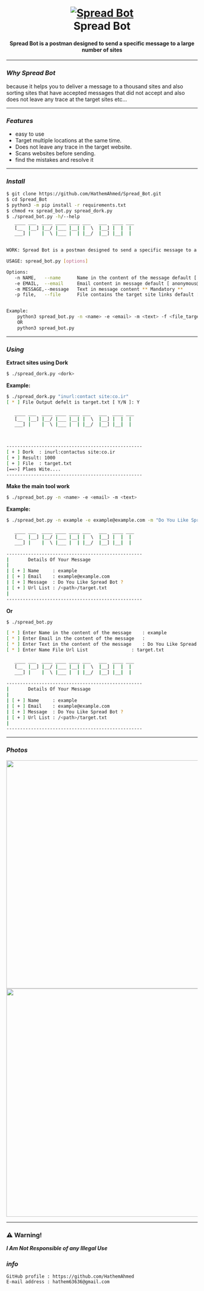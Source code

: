 <h1 align="center">
  <br>
  <a href="https://github.com/HathemAhmed/Spread_Bot"><img src="https://pbs.twimg.com/profile_images/1081178168139173888/gu-s0K9T_200x200.jpg" alt="Spread Bot"></a>
  <br>
  Spread Bot
  <br>
</h1>

<h4 align="center">Spread Bot is a postman designed to send a specific message to a large number of sites</h4>


----------------------------------------------------------------------------------------------------
### _Why Spread Bot_

because it helps you to deliver a message to a thousand sites and also sorting sites that have accepted messages that did not accept and also does not leave any trace at the target sites etc...

----------------------------------------------------------------------------------------------------
###  _Features_

- easy to use
- Target multiple locations at the same time.
- Does not leave any trace in the target website.
- Scans websites before sending.
- find the mistakes and resolve it

----------------------------------------------------------------------------------------------------
###  _Install_

```bash
$ git clone https://github.com/HathemAhmed/Spread_Bot.git
$ cd Spread_Bot
$ python3 -m pip install -r requirements.txt
$ chmod +x spread_bot.py spread_dork.py
$ ./spread_bot.py -h/--help
   ____ ___  ____ ____ ____ ___   ___  ____ ___ 
   [__  |__] |__/ |___ |__| |  \  |__] |  |  |  
   ___] |    |  \ |___ |  | |__/  |__] |__|  |  
                                         

WORK: Spread Bot is a postman designed to send a specific message to a large number of sites

USAGE: spread_bot.py [options]

Options: 
   -n NAME,   --name      Name in the content of the message default [ anonymous ]
   -e EMAIL,  --email     Email content in message default [ anonymous@gmail.com ]
   -m MESSAGE,--message   Text in message content ** Mandatory **
   -p file,   --file      File contains the target site links default [ target.txt ] 


Example:
	python3 spread_bot.py -n <name> -e <email> -m <text> -f <file_targets_list>
	OR
	python3 spread_bot.py
```
----------------------------------------------------------------------------------------------------
### _Using_

**Extract sites using Dork**
```bash
$ ./spread_dork.py <dork>
```
**Example:**
```bash
$ ./spread_dork.py "inurl:contact site:co.ir" 
[ * ] File Output defelt is target.txt [ Y/N ]: Y 

   ____ ___  ____ ____ ____ ___   ___  ____ ___ 
   [__  |__] |__/ |___ |__| |  \  |__] |  |  |  
   ___] |    |  \ |___ |  | |__/  |__] |__|  |  
                                         


--------------------------------------------------
[ + ] Dork  : inurl:contactus site:co.ir
[ + ] Result: 1000
[ + ] File  : target.txt
[==>] Plaes Wite....
--------------------------------------------------
```

**Make the main tool work**

```bash
$ ./spread_bot.py -n <name> -e <email> -m <text>
```

**Example:**
```bash
$ ./spread_bot.py -n example -e example@example.com -m "Do You Like Spread Bot ?" -f target.txt

   ____ ___  ____ ____ ____ ___   ___  ____ ___ 
   [__  |__] |__/ |___ |__| |  \  |__] |  |  |  
   ___] |    |  \ |___ |  | |__/  |__] |__|  |  
                                         
--------------------------------------------------
|		Details Of Your Message
|
| [ + ] Name     : example
| [ + ] Email    : example@example.com
| [ + ] Message  : Do You Like Spread Bot ?
| [ + ] Url List : /<path>/target.txt
|
--------------------------------------------------
```

**Or** 
```bash
$ ./spread_bot.py 

[ * ] Enter Name in the content of the message    : example
[ * ] Enter Email in the content of the message   : 
[ * ] Enter Text in the content of the message    : Do You Like Spread Bot ?
[ * ] Enter Name File Url List 		          : target.txt

   ____ ___  ____ ____ ____ ___   ___  ____ ___ 
   [__  |__] |__/ |___ |__| |  \  |__] |  |  |  
   ___] |    |  \ |___ |  | |__/  |__] |__|  |  
                                         
--------------------------------------------------
|		Details Of Your Message
|
| [ + ] Name     : example
| [ + ] Email    : example@example.com
| [ + ] Message  : Do You Like Spread Bot ?
| [ + ] Url List : /<path>/target.txt
|
--------------------------------------------------
```
----------------------------------------------------------------------------------------------------
### _Photos_

<img src="https://raw.githubusercontent.com/HathemAhmed/Spread_Bot/master/images/2.png" width=600px>
<img src="https://raw.githubusercontent.com/HathemAhmed/Spread_Bot/master/images/3.png" width=600px>

----------------------------------------------------------------------------------------------------

### :warning: Warning!

***I Am Not Responsible of any Illegal Use***


### _info_
	GitHub profile : https://github.com/HathemAhmed
	E-mail address : hathem63636@gmail.com


